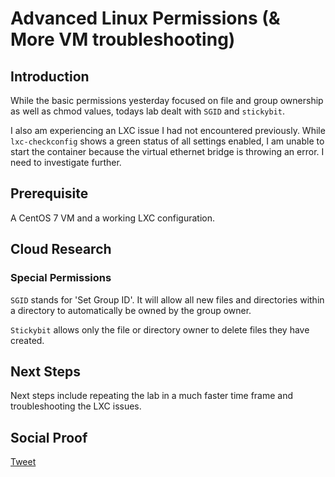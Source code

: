 
# Advanced Linux Permissions (& More VM troubleshooting)

## Introduction

While the basic permissions yesterday focused on file and group ownership as well as chmod values, todays lab dealt with ```SGID``` and ```stickybit```.

I also am experiencing an LXC issue I had not encountered previously. While ```lxc-checkconfig``` shows a green status of all settings enabled, I am unable to start the container because the virtual ethernet bridge is throwing an error. I need to investigate further.

## Prerequisite

A CentOS 7 VM and a working LXC configuration.

## Cloud Research

### Special Permissions

```SGID``` stands for 'Set Group ID'. It will allow all new files and directories within a directory to automatically be owned by the group owner.

```Stickybit``` allows only the file or directory owner to delete files they have created.

## Next Steps

Next steps include repeating the lab in a much faster time frame and troubleshooting the LXC issues. 

## Social Proof

[Tweet](https://twitter.com/lrnallday/status/1316178731480870912)
